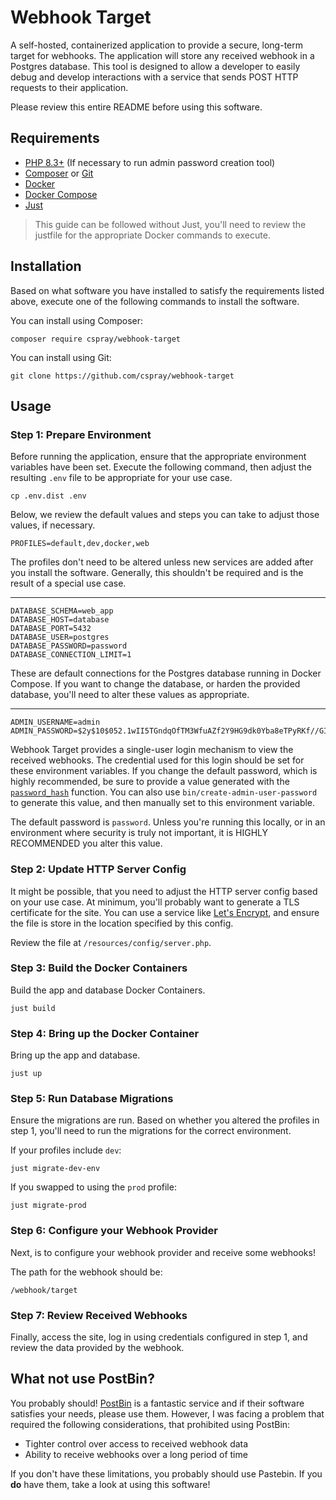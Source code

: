# Webhook Target

A self-hosted, containerized application to provide a secure, long-term target for webhooks. The application will 
store any received webhook in a Postgres database. This tool is designed to allow a developer to easily debug and 
develop interactions with a service that sends POST HTTP requests to their application. 

Please review this entire README before using this software.

## Requirements

- [PHP 8.3+](https://php.net) (If necessary to run admin password creation tool)
- [Composer](https://getcomposer.org/) or [Git](https://git-scm.com/)
- [Docker](https://www.docker.com/)
- [Docker Compose](https://docs.docker.com/compose/)
- [Just](https://just.systems/)

> This guide can be followed without Just, you'll need to review the justfile 
> for the appropriate Docker commands to execute.

## Installation

Based on what software you have installed to satisfy the requirements listed 
above, execute one of the following commands to install the software.

You can install using Composer:

```shell
composer require cspray/webhook-target
```

You can install using Git:

```shell
git clone https://github.com/cspray/webhook-target
```

## Usage

### Step 1: Prepare Environment

Before running the application, ensure that the appropriate environment 
variables have been set. Execute the following command, then adjust the 
resulting `.env` file to be appropriate for your use case.

```shell
cp .env.dist .env
```

Below, we review the default values and steps you can take to adjust those values, 
if necessary.

``
PROFILES=default,dev,docker,web
``

The profiles don't need to be altered unless new services are added after you 
install the software. Generally, this shouldn't be required and is the result of 
a special use case.

---

```
DATABASE_SCHEMA=web_app
DATABASE_HOST=database
DATABASE_PORT=5432
DATABASE_USER=postgres
DATABASE_PASSWORD=password
DATABASE_CONNECTION_LIMIT=1
```

These are default connections for the Postgres database running in Docker
Compose. If you want to change the database, or harden the provided database, 
you'll need to alter these values as appropriate.

---

```
ADMIN_USERNAME=admin
ADMIN_PASSWORD=$2y$10$052.1wII5TGndqOfTM3WfuAZf2Y9HG9dk0Yba8eTPyRKf//GIVLHK
```

Webhook Target provides a single-user login mechanism to view the received
webhooks. The credential used for this login should be set for these 
environment variables. If you change the default password, which is highly recommended, 
be sure to provide a value generated with the [`password_hash`](https://php.net/password_hash) 
function. You can also use `bin/create-admin-user-password` to generate this value, and then 
manually set to this environment variable.

The default password is `password`. Unless you're running this locally, or in an environment
where security is truly not important, it is HIGHLY RECOMMENDED you alter this value.

### Step 2: Update HTTP Server Config

It might be possible, that you need to adjust the HTTP server config based on your use case. 
At minimum, you'll probably want to generate a TLS certificate for the site. You can use a 
service like [Let's Encrypt](https://letsencrypt.org/), and ensure the file is store in the 
location specified by this config.

Review the file at `/resources/config/server.php`.

### Step 3: Build the Docker Containers

Build the app and database Docker Containers.

```shell
just build
```

### Step 4: Bring up the Docker Container

Bring up the app and database.

```shell
just up
```

### Step 5: Run Database Migrations

Ensure the migrations are run. Based on whether you altered the profiles in 
step 1, you'll need to run the migrations for the correct environment.

If your profiles include `dev`:

```text
just migrate-dev-env
```

If you swapped to using the `prod` profile:

```text
just migrate-prod
```

### Step 6: Configure your Webhook Provider

Next, is to configure your webhook provider and receive some webhooks!

The path for the webhook should be:

```text
/webhook/target
```

### Step 7: Review Received Webhooks

Finally, access the site, log in using credentials configured in step 1, and
review the data provided by the webhook.

## What not use PostBin?

You probably should! [PostBin](https://www.postb.in/) is a fantastic service
and if their software satisfies your needs, please use them. However, I was facing 
a problem that required the following considerations, that prohibited using PostBin:

- Tighter control over access to received webhook data
- Ability to receive webhooks over a long period of time

If you don't have these limitations, you probably should use Pastebin. If you 
**do** have them, take a look at using this software!